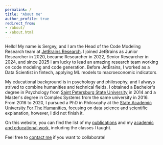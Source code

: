 ```yaml
---
permalink: /
title: "About me"
author_profile: true
redirect_from:
- /about/
- /about.html
---
```


Hello! My name is Sergey, and I am the Head of the Code Modeling Research team at [JetBrains Research](https://lp.jetbrains.com/research/software-engineering/). 
I joined JetBrains as Junior Researcher in 2020, became Researcher in 2022, Senior Researcher in 2024, and since 2025 I am lucky to lead an amazing research team working on code modeling and code generation.
Before JetBrains, I worked as a Data Scientist in fintech, applying ML models to macroeconomic indicators.

My educational background is in psychology and philosophy, and I always strived to combine humanities and technical fields.
I obtained a Bachelor's degree in Psychology from [Saint Petersburg State University](https://english.spbu.ru/) in 2014 and a Master's degree in Complex Systems from the same university in 2016.
From 2016 to 2020, I pursued a PhD in Philosophy at the [State Academic University For The Humanities](https://gaugn.ru/en/), focusing on data science and scientific explanation, however, I did not finish it.

On this website, you can find the list of my [publications](https://titovs.github.io/publications/) and my [academic and educational work](https://titovs.github.io/academic_work/), including the classes I taught.

Feel free to [contact me](mailto:timofey.bryksin[at]jetbrains.com) if you want to collaborate!